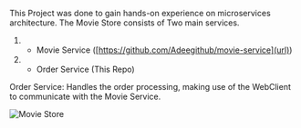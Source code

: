 This Project was done to gain hands-on experience on microservices architecture. The Movie Store consists of Two main services.

1. - Movie Service ([https://github.com/Adeegithub/movie-service](url))
2. - Order Service (This Repo)

Order Service: Handles the order processing, making use of the WebClient to communicate with the Movie Service.

![Movie Store](https://github.com/user-attachments/assets/f3a29a9f-cdcb-43c8-ad3b-f34788f79a12)
